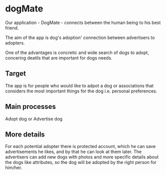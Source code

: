 # dogMate

Our application - DogMate - connects between the human being to his best friend.

The aim of the app is dog's adoption' connection between advertisers to adopters.

One of the advantages is concretic and wide search of dogs to adopt, concering deatils that are important for dogs needs.

## Target
The app is for people who would like to adpot a dog or associations that considers the most important things for the dog i.e. personal preferences.

## Main processes
Adopt dog or Advertise dog

## More details
For each potential adopter there is protected account, which he can save advertisements he likes, and by that he can look at them later.
The advertisers can add new dogs with photos and more specific details about the dogs like attributes, so the dog will be adopted by the right person for him/her.

